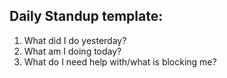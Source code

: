 ## Daily Standup template:
1. What did I do yesterday?
2. What am I doing today?
3. What do I need help with/what is blocking me?